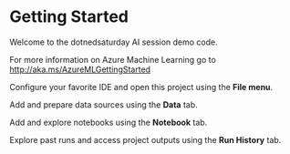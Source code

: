 # Getting Started

Welcome to the dotnedsaturday AI session demo code.

For more information on Azure Machine Learning go to <http://aka.ms/AzureMLGettingStarted>

Configure your favorite IDE and open this project using the **File menu**.

Add and prepare data sources using the **Data** tab.

Add and explore notebooks using the **Notebook** tab.

Explore past runs and access project outputs using the **Run History** tab.
